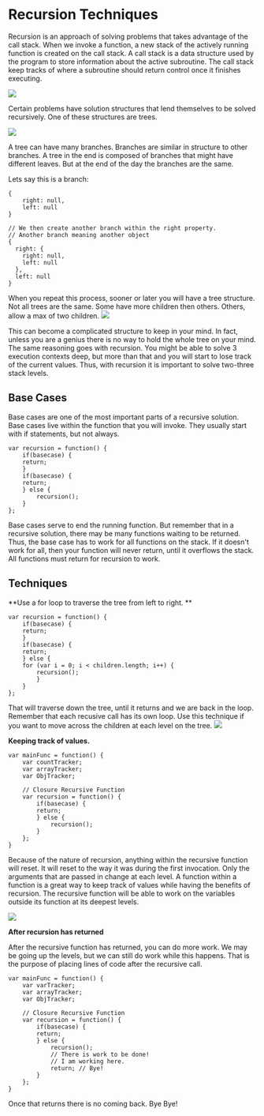 # Recursion Techniques

Recursion is an approach of solving problems that takes advantage of the call stack. When we invoke a function, a new stack of the actively running function is created on the call stack. A call stack is a data structure used by the program to store information about the active subroutine. The call stack keep tracks of where a subroutine should return control once it finishes executing. 

![](http://i.stack.imgur.com/uiCRx.png)

Certain problems have solution structures that lend themselves to be solved recursively. One of these structures are trees. 

![](http://i.stack.imgur.com/jRFp8.png)

A tree can have many branches. Branches are similar in structure to other branches. A tree in the end is composed of branches that might have different leaves. But at the end of the day the branches are the same.

Lets say this is a branch: 

```
{
    right: null,
    left: null
}

// We then create another branch within the right property. 
// Another branch meaning another object
{
  right: {
    right: null,
    left: null
  },
  left: null
}
```

When you repeat this process, sooner or later you will have a tree structure. Not all trees are the same. Some have more children then others. Others, allow a max of two children.
![](http://nathanielclaiborne.com/wp-content/uploads/2011/04/Inception-Top-Wallpaper-Sohan-Surag.jpg)

This can become a complicated structure to keep in your mind. In fact, unless you are a genius there is no way to hold the whole tree on your mind. The same reasoning goes with recursion. You might be able to solve 3 execution contexts deep, but more than that and you will start to lose track of the current values. Thus, with recursion it is important to solve two-three stack levels. 

## Base Cases
Base cases are one of the most important parts of a recursive solution. Base cases live within the function that you will invoke. They usually start with if statements, but not always. 

```
var recursion = function() {
    if(basecase) {
    return;
    }
    if(basecase) {
    return;
    } else {
        recursion();
    }
};
```

Base cases serve to end the running function. But remember that in a recursive solution, there may be many functions waiting to be returned. Thus, the base case has to work for all functions on the stack. If it doesn't work for all, then your function will never return, until it overflows the stack. All functions must return for recursion to work. 

## Techniques
**Use a for loop to traverse the tree from left to right. **

```
var recursion = function() {
    if(basecase) {
    return;
    }
    if(basecase) {
    return;
    } else {
    for (var i = 0; i < children.length; i++) {
        recursion();
        }
    }
};
```

That will traverse down the tree, until it returns and we are back in the loop. Remember that each recusive call has its own loop. Use this technique if you want to move across the children at each level on the tree. 
![](https://encrypted-tbn1.gstatic.com/images?q=tbn:ANd9GcRrCJvw4eFxX9hq208r9owmZR70na-EoQGv9YGmTX2qNOuT6_2u)

**Keeping track of values.**

```
var mainFunc = function() {
    var countTracker;
    var arrayTracker;
    var ObjTracker;
    
    // Closure Recursive Function
    var recursion = function() {
        if(basecase) {
        return;
        } else {
            recursion();
        }
    };
}
```

Because of the nature of recursion, anything within the recursive function will reset. It will reset to the way it was during the first invocation. Only the arguments that are passed in change at each level. A function within a function is a great way to keep track of values while having the benefits of recursion. The recursive function will be able to work on the variables outside its function at its deepest levels. 

![](https://s3-us-west-2.amazonaws.com/sfmomaopenspace/wp-content/uploads/2011/07/seashells2.jpg)

**After recursion has returned**

After the recursive function has returned, you can do more work. We may be going up the levels, but we can still do work while this happens. That is the purpose of placing lines of code after the recursive call.  

```
var mainFunc = function() {
    var varTracker;
    var arrayTracker;
    var ObjTracker;
    
    // Closure Recursive Function
    var recursion = function() {
        if(basecase) {
        return;
        } else {
            recursion();
            // There is work to be done!
            // I am working here. 
            return; // Bye!
        }
    };
}
```

Once that returns there is no coming back. Bye Bye!
